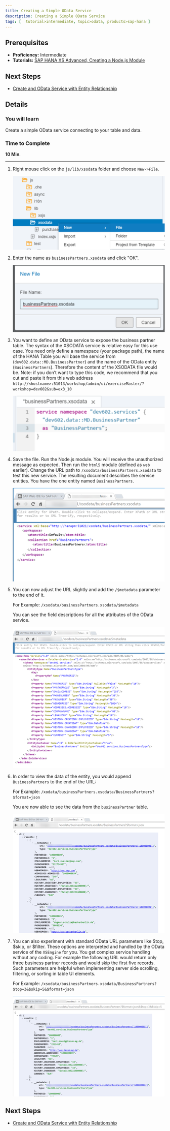 ```yaml
---
title: Creating a Simple OData Service
description: Creating a Simple OData Service
tags: [  tutorial>intermediate, topic>odata, products>sap-hana ]
---
```

## Prerequisites  
 - **Proficiency:** Intermediate
 - **Tutorials:** [SAP HANA XS Advanced, Creating a Node.js Module](http://go.sap.com/developer/tutorials/xsa-xsjs-xsodata.html)

## Next Steps
 - [Create and OData Service with Entity Relationship](http://go.sap.com/developer/tutorials/xsa-xsodata-entity.html)

## Details
### You will learn  
Create a simple OData service connecting to your table and data.

### Time to Complete
**10 Min**.

---

1. Right mouse click on the `js/lib/xsodata` folder and choose `New->File`. 

	![New file](1.png)
	
2. Enter the name as `businessPartners.xsodata` and click "OK".

	![file name](2.png)

3. You want to define an OData service to expose the business partner table. The syntax of the XSODATA service is relative easy for this use case. You need only define a namespace (your package path), the name of the HANA Table you will base the service from (`dev602.data::MD.BusinessPartner`) and the name of the OData entity (`BusinessPartners`). Therefore the content of the XSODATA file would be. Note: if you don’t want to type this code, we recommend that you cut and paste it from this web address `http://<hostname>:51013/workshop/admin/ui/exerciseMaster/?workshop=dev602&sub=ex3_10`
	
	![odata service](3.png)
	
4. Save the file. Run the Node.js module. You will receive the unauthorized message as expected. Then run the `html5` module (defined as `web` earlier). Change the URL path to `/xsodata/businessPartners.xsodata` to test this new service. The resulting document describes the service entities.  You have the one entity named `BusinessPartners`. 

	![save file](4.png)

5. You can now adjust the URL slightly and add the `/$metadata` parameter to the end of it. 
	
	For Example: `/xsodata/businessPartners.xsodata/$metadata`
	
	You can see the field descriptions for all the attributes of the OData service.

	![access metadata](5.png)
	
6. In order to view the data of the entity, you would append `BusinessPartners` to the end of the URL:

	For Example:
	`/xodata/businessPartners.xsodata/BusinessPartners?$format=json`

	You are now able to see the data from the `businessPartner` table.  

	![Business Partner data](6.png)

7. You can also experiment with standard OData URL parameters like $top, $skip, or $filter.  These options are interpreted and handled by the OData service of the `XSEngine` for you.  You get complex service handling without any coding. For example the following URL would return only three business partner records and would skip the first five records.  Such parameters are helpful when implementing server side scrolling, filtering, or sorting in table UI elements.

	For Example:
	`/xsodata/businessPartners.xsodata/BusinessPartners?$top=3&$skip=5&$format=json`

	![output](7.png) 

## Next Steps
 - [Create and OData Service with Entity Relationship](http://go.sap.com/developer/tutorials/xsa-xsodata-entity.html)
